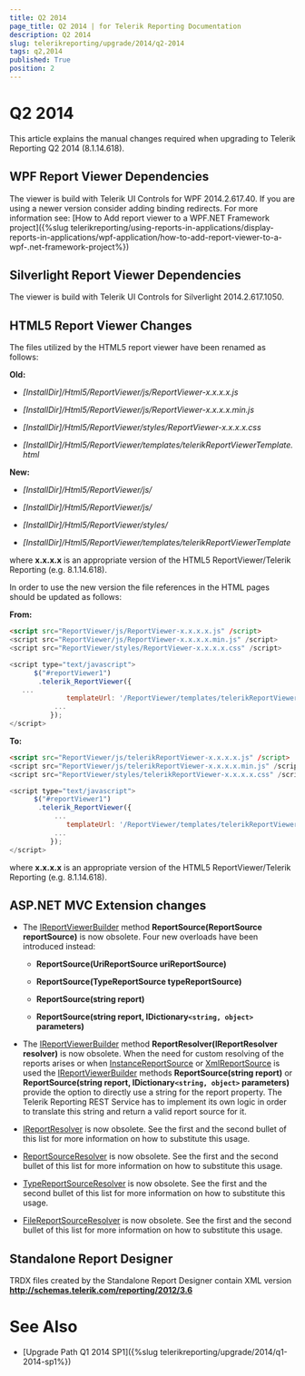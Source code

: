 ```yaml
---
title: Q2 2014
page_title: Q2 2014 | for Telerik Reporting Documentation
description: Q2 2014
slug: telerikreporting/upgrade/2014/q2-2014
tags: q2,2014
published: True
position: 2
---
```


# Q2 2014



This article explains the manual changes required when upgrading to Telerik Reporting Q2 2014 (8.1.14.618).

## WPF Report Viewer Dependencies

The viewer is build with Telerik UI Controls for WPF 2014.2.617.40. If you are using a newer version consider adding binding redirects. For more information see:           [How to Add report viewer to a WPF.NET Framework project]({%slug telerikreporting/using-reports-in-applications/display-reports-in-applications/wpf-application/how-to-add-report-viewer-to-a-wpf-.net-framework-project%})

## Silverlight Report Viewer Dependencies

The viewer is build with Telerik UI Controls for Silverlight 2014.2.617.1050.         

## HTML5 Report Viewer Changes

The files utilized by the HTML5 report viewer have been renamed as follows:

__Old:__ 

* *[InstallDir]/Html5/ReportViewer/js/ReportViewer-x.x.x.x.js* 

* *[InstallDir]/Html5/ReportViewer/js/ReportViewer-x.x.x.x.min.js* 

* *[InstallDir]/Html5/ReportViewer/styles/ReportViewer-x.x.x.x.css* 

* *[InstallDir]/Html5/ReportViewer/templates/telerikReportViewerTemplate.html* 

__New:__ 

* *[InstallDir]/Html5/ReportViewer/js/* 

* *[InstallDir]/Html5/ReportViewer/js/* 

* *[InstallDir]/Html5/ReportViewer/styles/* 

* *[InstallDir]/Html5/ReportViewer/templates/telerikReportViewerTemplate* 

where __x.x.x.x__ is an appropriate version of the HTML5 ReportViewer/Telerik Reporting (e.g. 8.1.14.618).         

In order to use the new version the file references in the HTML pages should be updated as follows:

__From:__ 

    
````html
<script src="ReportViewer/js/ReportViewer-x.x.x.x.js" /script>
<script src="ReportViewer/js/ReportViewer-x.x.x.x.min.js" /script>
<script src="ReportViewer/styles/ReportViewer-x.x.x.x.css" /script>
````
````js
<script type="text/javascript">
      $("#reportViewer1")
       .telerik_ReportViewer({
   ...
              templateUrl: '/ReportViewer/templates/telerikReportViewerTemplate.html',
           ...
          });
</script>
````

__To:__ 

    
````html
<script src="ReportViewer/js/telerikReportViewer-x.x.x.x.js" /script>
<script src="ReportViewer/js/telerikReportViewer-x.x.x.x.min.js" /script>
<script src="ReportViewer/styles/telerikReportViewer-x.x.x.x.css" /script>
````
````js
<script type="text/javascript">
      $("#reportViewer1")
       .telerik_ReportViewer({
           ...
              templateUrl: '/ReportViewer/templates/telerikReportViewerTemplate-x.x.x.x.html',
           ...
          });
</script>
````

where __x.x.x.x__ is an appropriate version of the HTML5 ReportViewer/Telerik Reporting (e.g. 8.1.14.618).         

## ASP.NET MVC Extension changes

* The  [IReportViewerBuilder](/reporting/api/Telerik.ReportViewer.Mvc.IReportViewerBuilder)  method               __ReportSource(ReportSource reportSource)__ is now obsolete. Four new overloads have been introduced instead:             

   + __ReportSource(UriReportSource uriReportSource)__ 

   + __ReportSource(TypeReportSource typeReportSource)__ 

   + __ReportSource(string report)__ 

   + __ReportSource(string report, IDictionary```<string, object>``` parameters)__ 

* The  [IReportViewerBuilder](/reporting/api/Telerik.ReportViewer.Mvc.IReportViewerBuilder)  method               __ReportResolver(IReportResolver resolver)__ is now obsolete. When the need for custom resolving of the reports arises or when                [InstanceReportSource](/reporting/api/Telerik.Reporting.InstanceReportSource)  or  [XmlReportSource](/reporting/api/Telerik.Reporting.XmlReportSource)  is used the                [IReportViewerBuilder](/reporting/api/Telerik.ReportViewer.Mvc.IReportViewerBuilder)  methods __ReportSource(string report)__             or __ReportSource(string report, IDictionary```<string, object>``` parameters)__ provide the option to directly use               a string for the report property. The Telerik Reporting REST Service has to implement its own logic in order to translate this string and               return a valid report source for it.             

* [IReportResolver](/reporting/api/Telerik.ReportViewer.Mvc.IReportResolver)  is now obsolete.               See the first and the second bullet of this list for more information on how to substitute this usage.             

* [ReportSourceResolver](/reporting/api/Telerik.ReportViewer.Mvc.ReportSourceResolver)  is now obsolete.               See the first and the second bullet of this list for more information on how to substitute this usage.             

* [TypeReportSourceResolver](/reporting/api/Telerik.ReportViewer.Mvc.TypeReportSourceResolver)  is now obsolete.               See the first and the second bullet of this list for more information on how to substitute this usage.             

* [FileReportSourceResolver](/reporting/api/Telerik.ReportViewer.Mvc.FileReportSourceResolver)  is now obsolete.               See the first and the second bullet of this list for more information on how to substitute this usage.             

## Standalone Report Designer

TRDX files created by the Standalone Report Designer contain XML version __http://schemas.telerik.com/reporting/2012/3.6__ 


# See Also


 

* [Upgrade Path Q1 2014 SP1]({%slug telerikreporting/upgrade/2014/q1-2014-sp1%})

